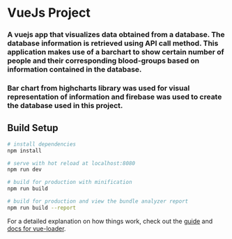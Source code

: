# VueJs Project

### A vuejs app that visualizes data obtained from a database. The database information is retrieved using API call method. This application makes use of a barchart to show certain number of people and their corresponding blood-groups based on information contained in the database.
### Bar chart from highcharts library was used for visual representation of information and firebase was used to create the database used in this project.

## Build Setup

``` bash
# install dependencies
npm install

# serve with hot reload at localhost:8080
npm run dev

# build for production with minification
npm run build

# build for production and view the bundle analyzer report
npm run build --report
```

For a detailed explanation on how things work, check out the [guide](http://vuejs-templates.github.io/webpack/) and [docs for vue-loader](http://vuejs.github.io/vue-loader).
